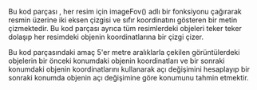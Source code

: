 Bu kod parçası , her resim için imageFov() adlı bir fonksiyonu çağırarak resmin üzerine iki eksen çizgisi ve sıfır koordinatını gösteren bir metin çizmektedir. Bu kod parçası ayrıca tüm resimlerdeki objeleri teker teker dolaşıp her resimdeki objenin koordinatlarına bir çizgi çizer.

Bu kod parçasındaki amaç 5'er metre aralıklarla çekilen görüntülerdeki objelerin bir önceki konumdaki objenin koordinatları ve bir sonraki konumdaki objenin koordinatlarını kullanarak açı değişimini hesaplayıp bir sonraki konumda objenin açı değişimine göre konumunu tahmin etmektir.